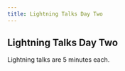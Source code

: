 ```yaml
---
title: Lightning Talks Day Two
---
```


## Lightning Talks Day Two

Lightning talks are 5 minutes each.
